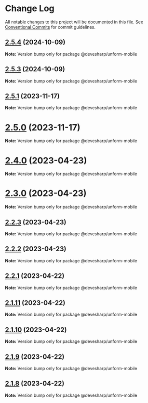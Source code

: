 # Change Log

All notable changes to this project will be documented in this file.
See [Conventional Commits](https://conventionalcommits.org) for commit guidelines.

## [2.5.4](https://github.com/unform/unform/compare/v2.5.3...v2.5.4) (2024-10-09)

**Note:** Version bump only for package @devesharp/unform-mobile





## [2.5.3](https://github.com/unform/unform/compare/v2.5.2...v2.5.3) (2024-10-09)

**Note:** Version bump only for package @devesharp/unform-mobile





## [2.5.1](https://github.com/unform/unform/compare/v2.5.0...v2.5.1) (2023-11-17)

**Note:** Version bump only for package @devesharp/unform-mobile





# [2.5.0](https://github.com/unform/unform/compare/v2.4.0...v2.5.0) (2023-11-17)

**Note:** Version bump only for package @devesharp/unform-mobile





# [2.4.0](https://github.com/unform/unform/compare/v2.3.0...v2.4.0) (2023-04-23)

**Note:** Version bump only for package @devesharp/unform-mobile





# [2.3.0](https://github.com/unform/unform/compare/v2.2.3...v2.3.0) (2023-04-23)

**Note:** Version bump only for package @devesharp/unform-mobile





## [2.2.3](https://github.com/unform/unform/compare/v2.2.2...v2.2.3) (2023-04-23)

**Note:** Version bump only for package @devesharp/unform-mobile





## [2.2.2](https://github.com/unform/unform/compare/v2.2.1...v2.2.2) (2023-04-23)

**Note:** Version bump only for package @devesharp/unform-mobile





## [2.2.1](https://github.com/unform/unform/compare/v2.2.0...v2.2.1) (2023-04-22)

**Note:** Version bump only for package @devesharp/unform-mobile





## [2.1.11](https://github.com/unform/unform/compare/v2.1.10...v2.1.11) (2023-04-22)

**Note:** Version bump only for package @devesharp/unform-mobile





## [2.1.10](https://github.com/unform/unform/compare/v2.1.9...v2.1.10) (2023-04-22)

**Note:** Version bump only for package @devesharp/unform-mobile





## [2.1.9](https://github.com/unform/unform/compare/v2.1.8...v2.1.9) (2023-04-22)

**Note:** Version bump only for package @devesharp/unform-mobile





## [2.1.8](https://github.com/unform/unform/compare/v2.1.7-next.0...v2.1.8) (2023-04-22)

**Note:** Version bump only for package @devesharp/unform-mobile
